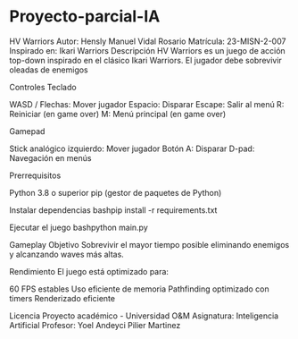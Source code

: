 # Proyecto-parcial-IA

HV Warriors
Autor: Hensly Manuel Vidal Rosario
Matrícula: 23-MISN-2-007
Inspirado en: Ikari Warriors
Descripción
HV Warriors es un juego de acción top-down inspirado en el clásico Ikari Warriors. El jugador debe sobrevivir oleadas de enemigos

Controles
Teclado

WASD / Flechas: Mover jugador
Espacio: Disparar
Escape: Salir al menú
R: Reiniciar (en game over)
M: Menú principal (en game over)

Gamepad

Stick analógico izquierdo: Mover jugador
Botón A: Disparar
D-pad: Navegación en menús

Prerrequisitos

Python 3.8 o superior
pip (gestor de paquetes de Python)

Instalar dependencias
bashpip install -r requirements.txt

Ejecutar el juego
bashpython main.py

Gameplay
Objetivo
Sobrevivir el mayor tiempo posible eliminando enemigos y alcanzando waves más altas.

Rendimiento
El juego está optimizado para:

60 FPS estables
Uso eficiente de memoria
Pathfinding optimizado con timers
Renderizado eficiente

 Licencia
Proyecto académico - Universidad O&M
Asignatura: Inteligencia Artificial
Profesor: Yoel Andeyci Pilier Martinez